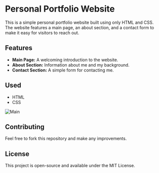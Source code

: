 # Personal Portfolio Website

This is a simple personal portfolio website built using only HTML and CSS. The website features a main page, an about section, and a contact form to make it easy for visitors to reach out.

## Features

- **Main Page:** A welcoming introduction to the website.
- **About Section:** Information about me and my background.
- **Contact Section:** A simple form for contacting me.

## Used

- HTML
- CSS

![Main](https://github.com/user-attachments/assets/e735bafb-06a6-4757-9191-02c50d4e455d)

## Contributing
Feel free to fork this repository and make any improvements.

## License
This project is open-source and available under the MIT License.
